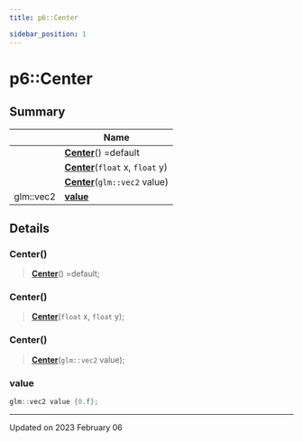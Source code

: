 ```yaml
---
title: p6::Center

sidebar_position: 1
---
```


# p6::Center







## Summary

|                | Name           |
| -------------- | -------------- |
| | **[Center](/reference/Types/center#center)**() =default |
| | **[Center](/reference/Types/center#center)**(`float` x, `float` y) |
| | **[Center](/reference/Types/center#center)**(`glm::vec2` value) |
| glm::vec2 | **[value](/reference/Types/center#value)**  |

## Details


### Center()

> **[Center](/reference/Types/center#center)**() =default;



### Center()

> **[Center](/reference/Types/center#center)**(`float` x, `float` y);



### Center()

> **[Center](/reference/Types/center#center)**(`glm::vec2` value);





### value

```cpp
glm::vec2 value {0.f};
```


-------------------------------

Updated on 2023 February 06
